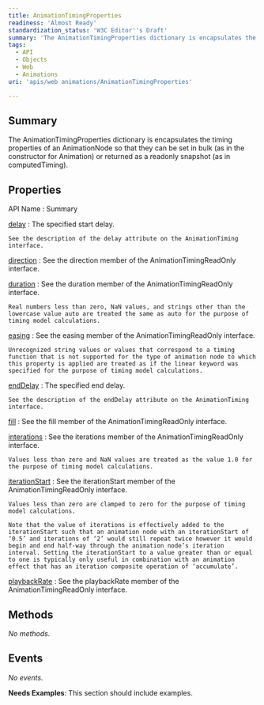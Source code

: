 ```yaml
---
title: AnimationTimingProperties
readiness: 'Almost Ready'
standardization_status: 'W3C Editor''s Draft'
summary: 'The AnimationTimingProperties dictionary is encapsulates the timing properties of an AnimationNode so that they can be set in bulk (as in the constructor for Animation) or returned as a readonly snapshot (as in computedTiming).'
tags:
  - API
  - Objects
  - Web
  - Animations
uri: 'apis/web animations/AnimationTimingProperties'

---
```

## Summary

The AnimationTimingProperties dictionary is encapsulates the timing properties of an AnimationNode so that they can be set in bulk (as in the constructor for Animation) or returned as a readonly snapshot (as in computedTiming).

## Properties

API Name
:   Summary

[delay](/apis/web_animations/AnimationTimingProperties/delay)
:   The specified start delay.

    See the description of the delay attribute on the AnimationTiming interface.

[direction](/apis/web_animations/AnimationTimingProperties/direction)
:   See the direction member of the AnimationTimingReadOnly interface.

[duration](/apis/web_animations/AnimationTimingProperties/duration)
:   See the duration member of the AnimationTimingReadOnly interface.

    Real numbers less than zero, NaN values, and strings other than the lowercase value auto are treated the same as auto for the purpose of timing model calculations.

[easing](/apis/web_animations/AnimationTimingProperties/easing)
:   See the easing member of the AnimationTimingReadOnly interface.

    Unrecognized string values or values that correspond to a timing function that is not supported for the type of animation node to which this property is applied are treated as if the linear keyword was specified for the purpose of timing model calculations.

[endDelay](/apis/web_animations/AnimationTimingProperties/endDelay)
:   The specified end delay.

    See the description of the endDelay attribute on the AnimationTiming interface.

[fill](/apis/web_animations/AnimationTimingProperties/fill)
:   See the fill member of the AnimationTimingReadOnly interface.

[interations](/apis/web_animations/AnimationTimingProperties/interations)
:   See the iterations member of the AnimationTimingReadOnly interface.

    Values less than zero and NaN values are treated as the value 1.0 for the purpose of timing model calculations.

[iterationStart](/apis/web_animations/AnimationTimingProperties/iterationStart)
:   See the iterationStart member of the AnimationTimingReadOnly interface.

    Values less than zero are clamped to zero for the purpose of timing model calculations.

    Note that the value of iterations is effectively added to the iterationStart such that an animation node with an iterationStart of ‘0.5’ and iterations of ‘2’ would still repeat twice however it would begin and end half-way through the animation node’s iteration interval. Setting the iterationStart to a value greater than or equal to one is typically only useful in combination with an animation effect that has an iteration composite operation of ‘accumulate’.

[playbackRate](/apis/web_animations/AnimationTimingProperties/playbackRate)
:   See the playbackRate member of the AnimationTimingReadOnly interface.

## Methods

*No methods.*

## Events

*No events.*

**Needs Examples**: This section should include examples.

